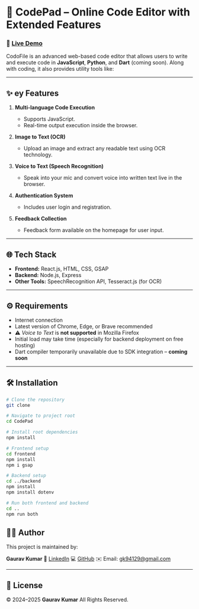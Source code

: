 # 🚀 CodePad – Online Code Editor with Extended Features

### 🔗 **[Live Demo](https://codepad-qwpz.onrender.com/)**

CodoFile is an advanced web-based code editor that allows users to write and execute code in **JavaScript**, **Python**, and **Dart** (coming soon). Along with coding, it also provides utility tools like:

---

## ✨ ey Features

1. **Multi-language Code Execution**

    - Supports JavaScript.
    - Real-time output execution inside the browser.

2. **Image to Text (OCR)**

    - Upload an image and extract any readable text using OCR technology.

3. **Voice to Text (Speech Recognition)**

    - Speak into your mic and convert voice into written text live in the browser.

4. **Authentication System**

    - Includes user login and registration.

5. **Feedback Collection**
    - Feedback form available on the homepage for user input.

---

## 🌐 Tech Stack

-   **Frontend:** React.js, HTML, CSS, GSAP
-   **Backend:** Node.js, Express
-   **Other Tools:** SpeechRecognition API, Tesseract.js (for OCR)

---

## ⚙️ Requirements

-   Internet connection
-   Latest version of Chrome, Edge, or Brave recommended
-   ⚠️ _Voice to Text_ is **not supported** in Mozilla Firefox
-   Initial load may take time (especially for backend deployment on free hosting)
-   Dart compiler temporarily unavailable due to SDK integration – **coming soon**

---

## 🛠️ Installation

```bash
# Clone the repository
git clone

# Navigate to project root
cd CodePad

# Install root dependencies
npm install

# Frontend setup
cd frontend
npm install
npm i gsap

# Backend setup
cd ../backend
npm install
npm install dotenv

# Run both frontend and backend
cd ..
npm run both
```

## 👨‍💻 Author

This project is maintained by:

**Gaurav Kumar**
📍 [LinkedIn](https://www.linkedin.com/in/gaurav-kumar-9b5689250/)
💻 [GitHub](<(https://github.com/Gaurav-Kumar00)>)
✉️ Email: [gk94129@gmail.com](mailto:gk94129@gmail.com)

---

## 🧾 License

© 2024–2025 **Gaurav Kumar**
All Rights Reserved.
